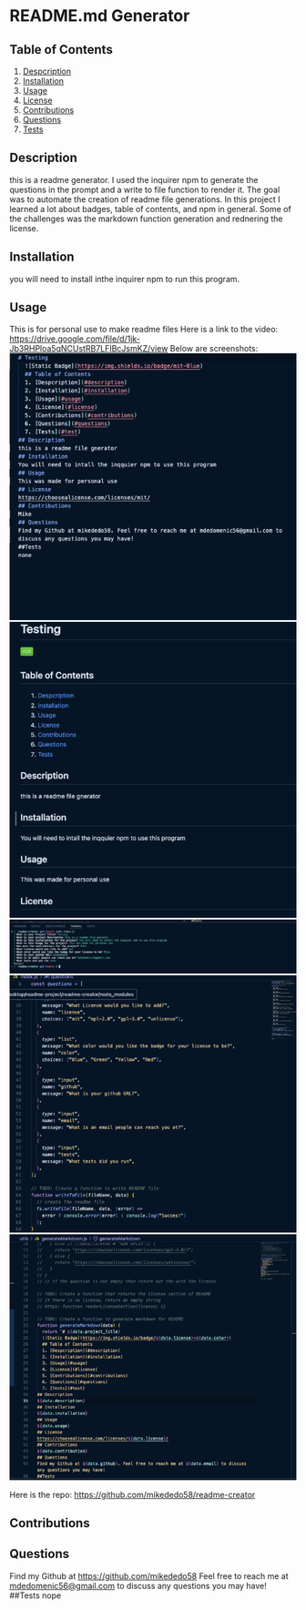 # README.md Generator

## Table of Contents

1. [Despcription](#description)
2. [Installation](#installation)
3. [Usage](#usage)
4. [License](#license)
5. [Contributions](#contributions)
6. [Questions](#questions)
7. [Tests](#test)

## Description

this is a readme generator. I used the inquirer npm to generate the questions in the prompt and a write to file function to render it. The goal was to automate the creation of readme file generations. In this project I learned a lot about badges, table of contents, and npm in general. Some of the challenges was the markdown function generation and rednering the license.

## Installation

you will need to install inthe inquirer npm to run this program.

## Usage

This is for personal use to make readme files
Here is a link to the video: https://drive.google.com/file/d/1jk-Jb3RHPloa5qNCUstRB7LFIBcJsmKZ/view
Below are screenshots:
![alt text](./Screenshots/image-1.png)
![alt text](/Screenshots/image-2.png)
![alt text](/Screenshots/image-3.png)
![alt text](/Screenshots/image-4.png)
![alt text](/Screenshots/image.png)

Here is the repo: https://github.com/mikededo58/readme-creator

## Contributions

## Questions

Find my Github at https://github.com/mikededo58 Feel free to reach me at mdedomenic56@gmail.com to discuss any questions you may have!
##Tests
nope
